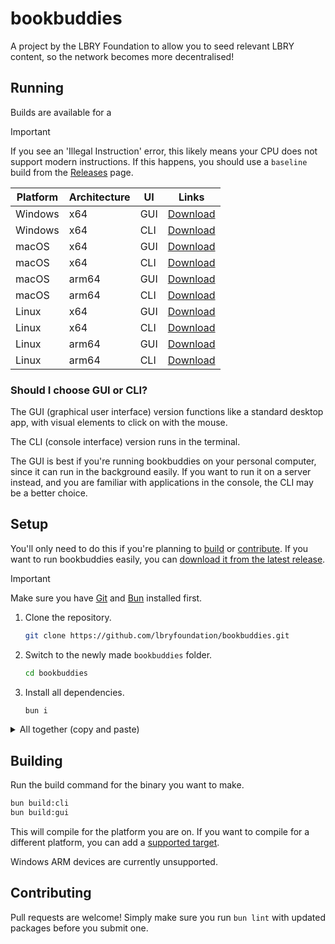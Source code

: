 # bookbuddies

A project by the LBRY Foundation to allow you to seed relevant LBRY content, so the network becomes more decentralised!

## Running

Builds are available for a

> [!IMPORTANT]
> If you see an 'Illegal Instruction' error, this likely means your CPU does not support modern instructions. If this happens, you should use a `baseline` build from the [Releases](https://github.com/lbryfoundation/bookbuddies/releases) page.

| Platform | Architecture | UI       | Links |
|----------|--------------|----------|-------|
| Windows  | x64          | GUI      | [Download](https://github.com/lbryfoundation/bookbuddies/releases/download/windows-x64-gui) |
| Windows  | x64          | CLI      | [Download](https://github.com/lbryfoundation/bookbuddies/releases/download/windows-x64-cli) |
| macOS    | x64          | GUI      | [Download](https://github.com/lbryfoundation/bookbuddies/releases/download/macos-x64-gui) |
| macOS    | x64          | CLI      | [Download](https://github.com/lbryfoundation/bookbuddies/releases/download/macos-x64-cli) |
| macOS    | arm64        | GUI      | [Download](https://github.com/lbryfoundation/bookbuddies/releases/download/macos-arm64-gui) |
| macOS    | arm64        | CLI      | [Download](https://github.com/lbryfoundation/bookbuddies/releases/download/macos-arm64-cli) |
| Linux    | x64          | GUI      | [Download](https://github.com/lbryfoundation/bookbuddies/releases/download/linux-x64-gui) |
| Linux    | x64          | CLI      | [Download](https://github.com/lbryfoundation/bookbuddies/releases/download/linux-x64-cli) |
| Linux    | arm64        | GUI      | [Download](https://github.com/lbryfoundation/bookbuddies/releases/download/linux-arm64-gui) |
| Linux    | arm64        | CLI      | [Download](https://github.com/lbryfoundation/bookbuddies/releases/download/linux-arm64-cli) |

### Should I choose GUI or CLI?

The GUI (graphical user interface) version functions like a standard desktop app, with visual elements to click on with the mouse.

The CLI (console interface) version runs in the terminal.



The GUI is best if you're running bookbuddies on your personal computer, since it can run in the background easily. If you want to run it on a server instead, and you are familiar with applications in the console, the CLI may be a better choice.

## Setup

You'll only need to do this if you're planning to [build](#building) or [contribute](#contributing). If you want to run bookbuddies easily, you can [download it from the latest release](https://github.com/lbryfoundation/bookbuddies/releases).

> [!IMPORTANT]
> Make sure you have [Git](https://git-scm.com/) and [Bun](https://bun.sh/) installed first.

1. Clone the repository.
    ```sh
    git clone https://github.com/lbryfoundation/bookbuddies.git
    ```
2. Switch to the newly made `bookbuddies` folder.
    ```sh
    cd bookbuddies
    ```
3. Install all dependencies.
    ```sh
    bun i
    ```

<details>
<summary>All together (copy and paste)</summary>

```sh
git clone https://github.com/lbryfoundation/bookbuddies.git
cd bookbuddies
bun i
```
</details>

## Building

Run the build command for the binary you want to make.

```sh
bun build:cli
bun build:gui
```

This will compile for the platform you are on. If you want to compile for a different platform, you can add a [supported target](https://bun.sh/docs/bundler/executables#cross-compile-to-other-platforms).

Windows ARM devices are currently unsupported.

## Contributing

Pull requests are welcome! Simply make sure you run `bun lint` with updated packages before you submit one.
